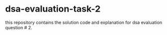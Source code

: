 # dsa-evaluation-task-2
this repository contains the solution code and explanation for dsa evaluation question # 2.
